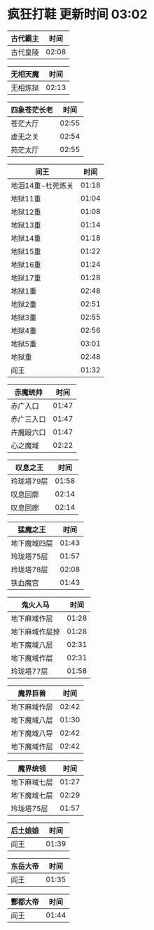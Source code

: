 # 疯狂打鞋 更新时间 03:02

| 古代霸主   | 时间    |
|--------|-------|
| 古代皇陵 | 02:08 |

| 无相天魔   | 时间    |
|--------|-------|
| 无相炼狱 | 02:13 |

| 四象苍茫长老   | 时间    |
|--------|-------|
| 苍茫大厅 | 02:55 |
| 虚无之关 | 02:54 |
| 苑茫太厅 | 02:55 |

| 间王   | 时间    |
|--------|-------|
| 地泪14重-杜死炼关 | 01:18 |
| 地狱11重 | 01:04 |
| 地狱12重 | 01:08 |
| 地狱13重 | 01:14 |
| 地狱14重 | 01:18 |
| 地狱15重 | 01:22 |
| 地狱16重 | 01:24 |
| 地狱17重 | 01:28 |
| 地狱1重 | 02:48 |
| 地狱2重 | 02:51 |
| 地狱3重 | 02:55 |
| 地狱4重 | 02:56 |
| 地狱5重 | 03:01 |
| 地狱重 | 02:48 |
| 阎王 | 01:32 |

| 赤魔统帅   | 时间    |
|--------|-------|
| 赤广入口 | 01:47 |
| 赤广三入口 | 01:47 |
| 卉魔殴六口 | 01:47 |
| 心之魔域 | 02:22 |

| 叹息之王   | 时间    |
|--------|-------|
| 玲珑塔79层 | 01:58 |
| 叹息回廓 | 02:14 |
| 叹息回廊 | 02:14 |

| 猛魔之王   | 时间    |
|--------|-------|
| 地下魔域四层 | 01:43 |
| 玲珑塔75层 | 01:57 |
| 玲珑塔78层 | 02:08 |
| 铁血魔宫 | 01:43 |

| 鬼火人马   | 时间    |
|--------|-------|
| 地下麻域作层 | 01:28 |
| 地下麻域作层掉 | 01:28 |
| 地下魔域八层 | 02:31 |
| 地下魔域作层 | 02:31 |
| 玲珑塔77层 | 01:58 |

| 魔界巨兽   | 时间    |
|--------|-------|
| 地下麻域作层 | 02:42 |
| 地下魔域八层 | 01:30 |
| 地下魔域八导 | 02:42 |
| 地下魔域作层 | 02:42 |

| 魔界统领   | 时间    |
|--------|-------|
| 地下麻域七层 | 01:27 |
| 地下魔域七层 | 02:29 |
| 玲珑塔75层 | 01:57 |

| 后土娘娘   | 时间    |
|--------|-------|
| 阎王 | 01:39 |

| 东岳大帝   | 时间    |
|--------|-------|
| 阎王 | 01:35 |

| 酆都大帝   | 时间    |
|--------|-------|
| 阎王 | 01:44 |